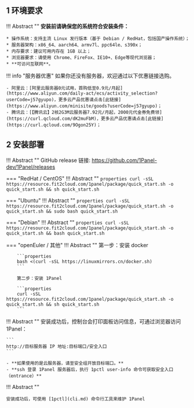 ## 1 环境要求

!!! Abstract ""
    **安装前请确保您的系统符合安装条件：**

    * 操作系统：支持主流 Linux 发行版本（基于 Debian / RedHat，包括国产操作系统）；
    * 服务器架构：x86_64、aarch64、armv7l、ppc64le、s390x；
    * 内存要求：建议可用内存在 1GB 以上；
    * 浏览器要求：请使用 Chrome、FireFox、IE10+、Edge等现代浏览器；
    * **可访问互联网**。

!!! info "服务器优惠"
    如果你还没有服务器，欢迎通过以下优惠链接选购。

    - 阿里云：[阿里云服务器0元试用，首购低至0.9元/月起](https://www.aliyun.com/daily-act/ecs/activity_selection?userCode=j57gyupo)，更多云产品优惠请点击[此链接](https://www.aliyun.com/minisite/goods?userCode=j57gyupo)；
    - 腾讯云：[【腾讯云】2核2G3M云服务器7.92元/月起，2000元代金券免费领](https://curl.qcloud.com/dK2muFbM)，更多云产品优惠请点击[此链接](https://curl.qcloud.com/9Ogon25Y)；

## 2 安装部署

!!! Abstract ""
    GitHub release 链接: https://github.com/1Panel-dev/1Panel/releases  

=== "RedHat / CentOS"
    !!! Abstract ""
        ```properties
        curl -sSL https://resource.fit2cloud.com/1panel/package/quick_start.sh -o quick_start.sh && sh quick_start.sh
        ```

=== "Ubuntu"
    !!! Abstract ""
        ```properties
        curl -sSL https://resource.fit2cloud.com/1panel/package/quick_start.sh -o quick_start.sh && sudo bash quick_start.sh
        ```

=== "Debian"
    !!! Abstract ""
        ```properties
        curl -sSL https://resource.fit2cloud.com/1panel/package/quick_start.sh -o quick_start.sh && bash quick_start.sh
        ```

=== "openEuler / 其他"
    !!! Abstract ""
        第一步：安装 docker

        ```properties
        bash <(curl -sSL https://linuxmirrors.cn/docker.sh)
        ```

        第二步：安装 1Panel

        ```properties
        curl -sSL https://resource.fit2cloud.com/1panel/package/quick_start.sh -o quick_start.sh && sh quick_start.sh
        ```

!!! Abstract ""
    安装成功后，控制台会打印面板访问信息，可通过浏览器访问 1Panel：

    ```
    http://目标服务器 IP 地址:目标端口/安全入口
    ```

    - **如果使用的是云服务器，请至安全组开放目标端口。**
    - **ssh 登录 1Panel 服务器后，执行 1pctl user-info 命令可获取安全入口（entrance）**

!!! Abstract ""
    
    安装成功后，可使用 [1pctl](cli.md) 命令行工具来维护 1Panel
